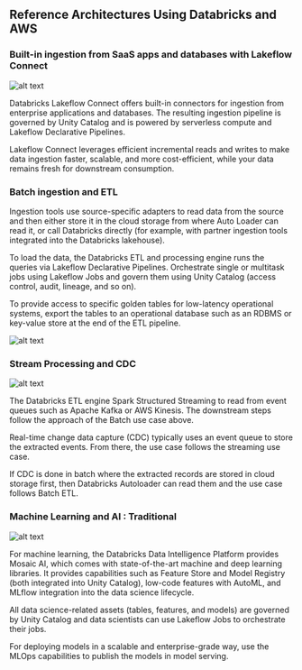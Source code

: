 ## Reference Architectures Using Databricks and AWS

### Built-in ingestion from SaaS apps and databases with Lakeflow Connect

![alt text](https://snipboard.io/DPcxKn.jpg)

Databricks Lakeflow Connect offers built-in connectors for ingestion from enterprise applications and databases. The resulting ingestion pipeline is governed by Unity Catalog and is powered by serverless compute and Lakeflow Declarative Pipelines.

Lakeflow Connect leverages efficient incremental reads and writes to make data ingestion faster, scalable, and more cost-efficient, while your data remains fresh for downstream consumption.

### Batch ingestion and ETL

Ingestion tools use source-specific adapters to read data from the source and then either store it in the cloud storage from where Auto Loader can read it, or call Databricks directly (for example, with partner ingestion tools integrated into the Databricks lakehouse). 

To load the data, the Databricks ETL and processing engine runs the queries via Lakeflow Declarative Pipelines. Orchestrate single or multitask jobs using Lakeflow Jobs and govern them using Unity Catalog (access control, audit, lineage, and so on). 

To provide access to specific golden tables for low-latency operational systems, export the tables to an operational database such as an RDBMS or key-value store at the end of the ETL pipeline.

![alt text](https://snipboard.io/d7I50M.jpg)

### Stream Processing and CDC

![alt text](https://snipboard.io/9MX0tv.jpg)

The Databricks ETL engine Spark Structured Streaming to read from event queues such as Apache Kafka or AWS Kinesis. The downstream steps follow the approach of the Batch use case above.

Real-time change data capture (CDC) typically uses an event queue to store the extracted events. From there, the use case follows the streaming use case.

If CDC is done in batch where the extracted records are stored in cloud storage first, then Databricks Autoloader can read them and the use case follows Batch ETL.

### Machine Learning and AI : Traditional

![alt text](https://snipboard.io/uPmSGZ.jpg)

For machine learning, the Databricks Data Intelligence Platform provides Mosaic AI, which comes with state-of-the-art machine and deep learning libraries. It provides capabilities such as Feature Store and Model Registry (both integrated into Unity Catalog), low-code features with AutoML, and MLflow integration into the data science lifecycle.

All data science-related assets (tables, features, and models) are governed by Unity Catalog and data scientists can use Lakeflow Jobs to orchestrate their jobs.

For deploying models in a scalable and enterprise-grade way, use the MLOps capabilities to publish the models in model serving.

